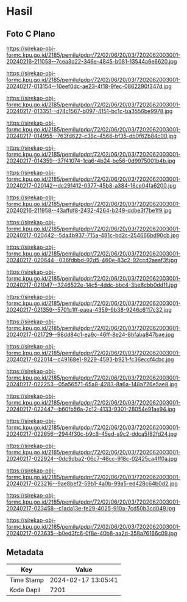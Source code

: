 # Hasil

## Foto C Plano

https://sirekap-obj-formc.kpu.go.id/2185/pemilu/pdpr/72/02/06/20/03/7202062003001-20240216-211058--7cea3d22-346e-4845-b081-13544a6e6620.jpg

https://sirekap-obj-formc.kpu.go.id/2185/pemilu/pdpr/72/02/06/20/03/7202062003001-20240217-013154--10eef0dc-ae23-4f18-9fec-0862290f347d.jpg

https://sirekap-obj-formc.kpu.go.id/2185/pemilu/pdpr/72/02/06/20/03/7202062003001-20240217-013351--d74c1567-b097-4151-bc1c-ba3556be9978.jpg

https://sirekap-obj-formc.kpu.go.id/2185/pemilu/pdpr/72/02/06/20/03/7202062003001-20240217-014955--763fd622-c38c-4566-bf35-db0f62b84c00.jpg

https://sirekap-obj-formc.kpu.go.id/2185/pemilu/pdpr/72/02/06/20/03/7202062003001-20240217-014359--37f41074-1ca6-4b24-be56-0d9975001b4b.jpg

https://sirekap-obj-formc.kpu.go.id/2185/pemilu/pdpr/72/02/06/20/03/7202062003001-20240217-020142--dc291412-0377-45b8-a384-16ce04fa6200.jpg

https://sirekap-obj-formc.kpu.go.id/2185/pemilu/pdpr/72/02/06/20/03/7202062003001-20240216-211958--43affdf8-2432-4264-b249-ddbe3f7be1f9.jpg

https://sirekap-obj-formc.kpu.go.id/2185/pemilu/pdpr/72/02/06/20/03/7202062003001-20240217-020442--5da4b937-715a-481c-bd2c-254666bd90cb.jpg

https://sirekap-obj-formc.kpu.go.id/2185/pemilu/pdpr/72/02/06/20/03/7202062003001-20240217-020644--036fdbbd-92d5-460e-83c2-92ccd2aaaf3f.jpg

https://sirekap-obj-formc.kpu.go.id/2185/pemilu/pdpr/72/02/06/20/03/7202062003001-20240217-021047--3246522e-14c5-4ddc-bbc4-3be8cbb0dd11.jpg

https://sirekap-obj-formc.kpu.go.id/2185/pemilu/pdpr/72/02/06/20/03/7202062003001-20240217-021359--5701c1ff-eaea-4359-9b38-9246c6117c32.jpg

https://sirekap-obj-formc.kpu.go.id/2185/pemilu/pdpr/72/02/06/20/03/7202062003001-20240217-021729--98dd84c1-ea9c-46ff-8e24-8bfaba847bae.jpg

https://sirekap-obj-formc.kpu.go.id/2185/pemilu/pdpr/72/02/06/20/03/7202062003001-20240217-022014--c49168e1-9229-4593-b921-fc36eccf4cbc.jpg

https://sirekap-obj-formc.kpu.go.id/2185/pemilu/pdpr/72/02/06/20/03/7202062003001-20240217-022253--05a56571-65a8-4283-8a6a-148a726e5ae8.jpg

https://sirekap-obj-formc.kpu.go.id/2185/pemilu/pdpr/72/02/06/20/03/7202062003001-20240217-022447--b60fb56a-2c12-4133-9301-28054e91ae94.jpg

https://sirekap-obj-formc.kpu.go.id/2185/pemilu/pdpr/72/02/06/20/03/7202062003001-20240217-022656--2944f30c-b9c8-45ed-a9c2-ddca5f82fd24.jpg

https://sirekap-obj-formc.kpu.go.id/2185/pemilu/pdpr/72/02/06/20/03/7202062003001-20240217-022924--0dc9dba2-06c7-46cc-918c-02425ca4ff0a.jpg

https://sirekap-obj-formc.kpu.go.id/2185/pemilu/pdpr/72/02/06/20/03/7202062003001-20240217-023216--9ae8bef2-59b1-4a0b-99a5-ed428c64b0d2.jpg

https://sirekap-obj-formc.kpu.go.id/2185/pemilu/pdpr/72/02/06/20/03/7202062003001-20240217-023458--c1ada13e-fe29-4025-910a-7cd50b3cd049.jpg

https://sirekap-obj-formc.kpu.go.id/2185/pemilu/pdpr/72/02/06/20/03/7202062003001-20240217-023635--b0ed3fc6-0f8e-40b8-aa2d-358a76166c09.jpg


## Metadata

| Key        | Value               |
| ---------- | ------------------- |
| Time Stamp | 2024-02-17 13:05:41 |
| Kode Dapil | 7201                |



